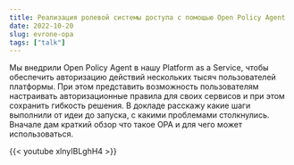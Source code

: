 ```yaml
---
title: Реализация ролевой системы доступа с помощью Open Policy Agent
date: 2022-10-20
slug: evrone-opa
tags: ["talk"]
---
```


Мы внедрили Open Policy Agent в нашу Platform as a Service, чтобы обеспечить авторизацию действий нескольких тысяч пользователей платформы. При этом представить возможность пользователям настраивать авторизационные правила для своих сервисов и при этом сохранить гибкость решения. В докладе расскажу какие шаги выполнили от идеи до запуска, с какими проблемами столкнулись. Вначале дам краткий обзор что такое OPA и для чего может использоваться.

{{< youtube xlnyIBLghH4 >}}
